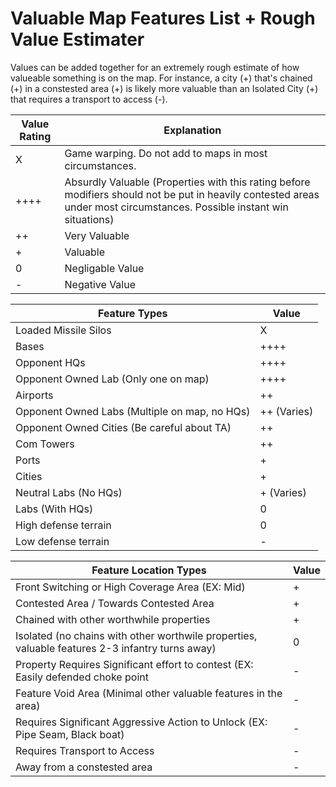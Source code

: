 # Valuable Map Features List + Rough Value Estimater

Values can be added together for an extremely rough estimate of how valueable something is on the map.
For instance, a city (+) that's chained (+) in a constested area (+) is likely more valuable than an Isolated City (+) that requires a transport to access (-).

| Value Rating | Explanation |
| --- | --- |
| X | Game warping. Do not add to maps in most circumstances.
| ++++ | Absurdly Valuable (Properties with this rating before modifiers should not be put in heavily contested areas under most circumstances. Possible instant win situations)
| ++ | Very Valuable |
| + | Valuable |
| 0 | Negligable Value |
| - | Negative Value |

| Feature Types | Value |
| ---------------| --- |
| Loaded Missile Silos  | X |
| Bases          | ++++ |
| Opponent HQs   | ++++ |
| Opponent Owned Lab (Only one on map) | ++++ |
| Airports       | ++ |
| Opponent Owned Labs (Multiple on map, no HQs) | ++ (Varies) | 
| Opponent Owned Cities (Be careful about TA) | ++ |
| Com Towers     | ++  |
| Ports | + |
| Cities | + |
| Neutral Labs (No HQs) | + (Varies) |
| Labs (With HQs) | 0 |
| High defense terrain | 0 |
| Low defense terrain | - |

| Feature Location Types | Value |
| -------------- | --- |
| Front Switching or High Coverage Area (EX: Mid) | + |
| Contested Area / Towards Contested Area | + |
| Chained with other worthwhile properties | + |
| Isolated (no chains with other worthwile properties, valuable features 2-3 infantry turns away) | 0 |
| Property Requires Significant effort to contest (EX: Easily defended choke point | - |
| Feature Void Area (Minimal other valuable features in the area) | - |
| Requires Significant Aggressive Action to Unlock (EX: Pipe Seam, Black boat) | - |
| Requires Transport to Access | - | 
| Away from a constested area | - |

